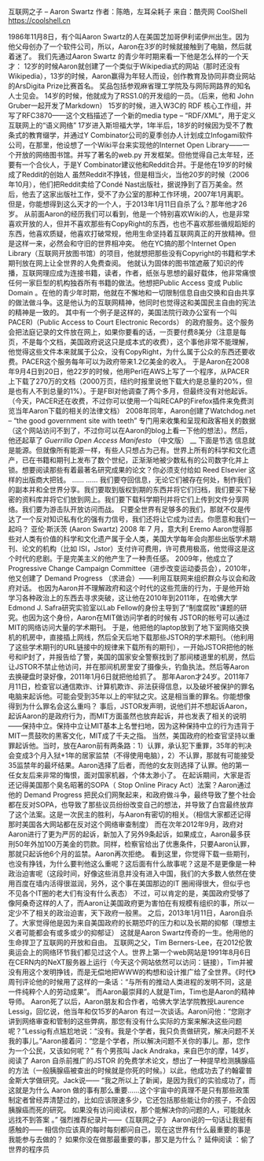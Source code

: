 互联网之子 – Aaron Swartz
作者：陈皓，左耳朵耗子
来自：酷壳网 CoolShell https://coolshell.cn

1986年11月8日，有个叫Aaron Swartz的人在美国芝加哥伊利诺伊州出生。因为他父母创办了一个软件公司，所以，Aaron在3岁的时候就接触到了电脑，然后就着迷了。
我们先通过Aaron Swartz 的青少年时期来看一下他是怎么样的一个天才：
12岁的时候Aaron就创建了一个类似于Wikipedia式的网站（那时还没有Wikipedia），13岁的时候，Aaron赢得为年轻人而设，创作教育及协同非商业网站的ArsDigita Prize比赛首名。 奖品包括参观麻省理工学院及与网际网路界的知名人士见会。
14岁的时候，他就成为了RSS1.0的开发组的一员。（后来，他和 John Gruber一起开发了Markdown）
15岁的时候，进入W3C的 RDF 核心工作组，并写了RFC3870——这个文档描述了一个新的media type – “RDF/XML“，用于定义互联网上的“语义网络”
17岁进入斯坦福大学，1年半后，18岁的时候因为受不了教条式的教育缀学，并通过Y Combinator公司的夏季创办人计划成立Infogami软件公司，在那里，他设想了一个Wiki平台来实现他的Internet Open Library——一个开放的网络图书馆。并写了著名的web.py 开发框架。但他觉得自己太年轻，还要有一个合伙人，于是Y Combinator建议他和Reddit合并。于是他在19岁的时候成了Reddit的创始人
虽然Reddit不挣钱，但是相当火，当他20岁的时候（2006年10月），他们把Reddit卖给了Condé Nast出版社，据说挣到了百万美金。然后，他去了这家出版社工作，受不了办公室的那种工作环境，2007年1月离职。
但是，你能想得到这么天才的一个人，于2013年1月11日自杀了么？那年他才26岁。
从前面Aaron的经历我们可以看到，他是一个特别喜欢Wiki的人，也是非常喜欢开放的人，但并不喜欢那些有CopyRight的东西，也也不喜欢那些循规蹈矩的东西，他喜欢质疑，他喜欢打破常规，他用生命坚持着互联网真正的开放精神。但是这样一来，必然会和守旧的世界相冲突。
他在YC搞的那个Internet Open Library（互联网开放图书馆）的项目，他就想把那些没有Copyright的书籍和学术期刊放在网上让全世界的人免费查阅。 他就认为固体的图书馆遮蔽了知识的传播，互联网理应成为连接书籍，读者，作者，纸张与思想的最好载体，他非常痛恨任何一家巨型的机构独吞所有书籍的做法。他想把Public Access 变成 Public Domain 。在他的青少年时期，他就在不懈地和一切限制信息自由交换和自由共享的做法做斗争。这是他认为的互联网精神，他同时也觉得这和美国民主自由的宪法的精神是一致的。
其中有一个例子是这样的，美国法院行政办公室有一个叫 PACER)（Public Access to Court Electronic Records） 的政府服务。这个服务会把法庭记录的文件放在网上，如果你要看的话，一页要付费8美分（注意是每页，不是每个文档，美国政府说这只是成本式的收费），这个事他非常不能理解，他觉得这些文件本来就属于公众，没有CopyRight，为什么属于公众的东西还要收费。PACER这个服务每年可以为政府带来1.2亿美金的收入。
于是Aaron在2008年9月4日到20日，他22岁的时候，他用Perl在AWS上写了一个程序，从PACER上下载了270万的文档（2000万页，纽约时报里说他下载大约是总量的20%，但是也有人不到总量的1%）。于是FBI对他调查了两个多月，但最终没有对他起诉。（今天，PACER还在收费，不过你可以使用一个叫RECAP的Firefox插件来免费浏览当年Aaron下载的相关的法律文档）
2008年同年，Aaron创建了Watchdog.net – “the good government site with teeth” 专门用来收集和呈现和政客相关的数据（这个网站访问不到了，不过你可以在Aaron的blog上看一下他的想法）。然后，他还起草了 _Guerrilla Open Access Manifesto_ （中文版） __ 下面是节选
信息就是能源。但就像所有能源一样，有些人只想占为己有。世界上所有的科学和文化遗产，已在书籍和期刊上发布了数个世纪，正渐渐地被少数私有的公司数字化并上锁。想要阅读那些有着最著名研究成果的论文？你必须支付给如 Reed Elsevier 这样的出版商大把钱。 …… …… 我们要夺回信息，无论它们被存在何处，制作我们的副本并和全世界分享。我们要取到版权到期的东西并将它们归档，我们要买下秘密的资料库并将它们放到网上。我们要下载科学期刊并将它们上传到文件分享网络。我们要为游击队开放访问而战。 只要全世界有足够多的我们，那就不仅是传达了一个反对知识私有化的强有力信号，我们还将让它成为过去。你愿意和我们一起吗？ 亚伦·斯沃茨 (Aaron Swartz) 2008 年 7 月，意大利 Eremo
Aaron觉得那些对人类有价值的科学和文化遗产属于全人类，美国大学每年会向那些出版学术期刊、论文的机构（比如 ISI，Jstor）支付许可费用，许可费用极高，他觉得这是这个时代的悲剧。于是完美主义的他产生了一种责任感。
2009年，他成立了Progressive Change Campaign Committee（进步改变运动委员会），2010年，他又创建了 Demand Progress （求进会）——利用互联网来组织群众与议会和政府对话。
也因为Aaron并不理解政府和这个时代的这些荒唐的行为，于是他开始学习各种政治上的东西去寻求突破，这让他在2010年到2011年，在哈佛大学Edmond J. Safra研究实验室以Lab Fellow的身份主导到了“制度腐败”课题的研究。也因为这个身份，Aaron在MIT做访问学者的时候有 JSTOR的帐号可以通过MIT的网络访问大量的学术期刊。
于是，他把他的laptop放到了地下室网络交换机的机房中，直接插上网线，然后全天后地下载那些JSTOR的学术期刊。（他利用了这些学术期刊的URL链接中的规律来下载所有的期刊），一开始JSTOR把他的帐号和IP封了，并报告给了警，美国的国家安全警察找到了那间楼道里的机房，然后让JSTOR不禁止他访问，并在那间机房里安了摄像头，钓鱼执法。然后等Aaron去换硬盘时录好像，2011年1月6日就把他给抓了。
那年Aaron才24岁。2011年7月11日，检查官以通信欺诈、计算机欺诈、非法获得信息，以及破坏被保护的罪名电脑来起诉他。可能会受到35年以上的牢狱之灾。这是相当重的罪名。你能想像得到为什么罪名会这么重吗？
事后，JSTOR发声明，说他们并不想起诉Aaron，起诉Aaron的是政府行为，而MIT方面虽然也放弃起诉，并也发表了相关的说明——保持中立。保持中立让MIT基本上名誉扫地，因为这种保持中立的行为违背于MIT一贯鼓吹的黑客文化，MIT成了千夫之指。
当然，美国政府的检查官坚持以重罪起诉他。当时，放在Aaron前有两条路：1）认罪，承认犯下重罪，35年的判决会变成3个月入狱+1年的居家监禁（不得使用电脑），2）不认罪，那就有可能接受35监禁年的最坏结果。Aaron选择了后者，而他的女友则选择了认罪。他的第一任女友后来非常的悔恨，面对国家机器，个体太渺小了。
在起诉期间，大家是否还记得美国那个臭名昭著的SOPA（ Stop Online Piracy Act）法案？Aaron通过他的 Demand Progress 把民众们网聚起来，和政府做斗争，最终导致了整个社会都在反对SOPA，也导致了那些议员纷纷改变自己的想法，并导致了白宫最终放弃了这个法案。这是一次民主的胜利，与Aaron有密切的相关。（相信大家都还记得那时美国各大网站都在反对这个网络审查制度）
而在次年2012年9月，政府对Aaron进行了更为严厉的起诉，新加入了另外9条起诉，如果成立，Aaron最多获刑50年外加100万美金的罚款。同样，检察官给出了优惠条件，只要Aaron认罪，那就只起诉他6个月的监禁。Aaron再次拒绝。
看到这里，你觉得下载一些期刊，也没有挣钱，为什么要判他这么重呢？这后面有什么故事呢？这是不是更像是一种政治迫害呢（这段时间，好像这些消息并没有进入中国，我们的大多数人依然在使用百度在墙内活得很滋润，另外，这个事在美国那边的IT 圈闹得很大，但似乎也不见各个IT圈的老大们有没有什么表态）
不过，可以肯定的是，美国政府受够了像阿桑奇这样的人了，而Aaron让美国政府更为害怕在有规模有组织的事，所以一定少不了相关的政治迫害，天下政府一般黑。
之后，2013年1月11日，Aaron自杀了。大家觉得他是因为来自美国政府的长期恐吓的压力和以及长期的抑郁（理想主义者可能都会有或多或少的抑郁证）
这就是Aaron Swartz传奇的一生。他用他的生命捍卫了互联网的开放和自由。
互联网之父，Tim Berners-Lee，在2012伦敦奥运会上的网络环节我们都见过这个人。世界上第一个web网站是1991年8月6日在CERN内的NeXT服务器上运行（今天这个网站依然可以访问：链接），Tim并被没有用这个发明挣钱，而是无偿地把WWW的构想和设计推广给了全世界。《时代》周刊评论他的时候用了这样的一条话：“与所有的推动人类进程的发明不同，这是一件纯粹个人的劳动成果”。
而Aaron最崇拜的人就是Tim，Tim也是Aaron的精神导师。
Aaron死了以后，Aaron朋友和合作者，哈佛大学法学院教授Laurence Lessig，回忆说，他当年和仅15岁的Aaron 有过一次谈话。Aaron问他：“您刚才讲到网络审查和管制的这些弊病，那您有没有什么实际的方案来解决这些问题呢？”Lessig有点尴尬地说：“没有。我是个学者，我只负责做研究，解决问题不关我的事儿。”Aaron接着问：“您是个学者，所以解决问题不关你的事儿。那，您作为一个公民，又该如何呢？”
有个男孩叫 Jack Andraka，来自巴尔的摩，14岁，阅读了 Aaron 自杀前推广的JSTOR 的免费学术论文，想出了一种提早检测胰腺癌的方法（一般胰腺癌被查出的时候就是你死的时候。）以此，他成功去了约翰霍普金斯大学做研究。Jack说——
“我之所以上了新闻，是因为我们的实验成功了，而这就是为什么 Aaron 做的事有那么重要……这个宇宙中的真理不是只有那些政策制定者曾经弄清楚过的，比如应该限速多少，它还包括那些能让你的孩子，不会因胰腺癌而死的研究。 如果没有访问阅读权，那个能解决你的问题的人，可能就永远找不到答案 。”
强烈推荐纪录片——《互联网之子》
Aaron说的一句话让我挺有感触的——
相信你应该真的每时每刻都问自己，现在这世界有什么最重要的事是我能参与去做的？
如果你没在做那最重要的事，那又是为什么？
延伸阅读 ：偷了世界的程序员